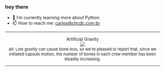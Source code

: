 ### hey there 

- :seedling: I’m currently learning more about Python
- :mailbox: How to reach me: carlos@chcdc.com.br


---


<!-- xkcd -->
<p align="center">Artificial Gravity</br><img src=https://imgs.xkcd.com/comics/artificial_gravity.png></br><font size =2>alt: Low gravity can cause bone loss, so we're pleased to report that, since we initiated capsule motion, the number of bones in each crew member has been steadily increasing.</br></font></p></table></p> 


<!-- xkcd -->
---
